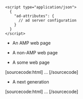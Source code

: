 
    <script type="application/json">
      {
        "ad-attributes": {
          // ad server configuration
        }
      }
    </script>

* An AMP web page

<script type="application/json">
  {
    "ad-attributes": {
      "type": "doubleclick",
      "data-slot": "/30497360/a4a/amp_story_dfp_example"
    }
  }
</script>

* A non-AMP web page

<script type="application/json">
 {
   "ad-attributes": {
     "type": "doubleclick",
     "data-slot": "/30497360/a4a/amp_story_dfp_example",
     "additional_data": "additional_data_information"
   }
 }
</script>

* A some web page

[sourcecode:html]
<amp-story>
  <amp-story-auto-ads>
    <script type="application/json">
      {
        "ad-attributes": {
          // ad server configuration
        }
      }
    </script>
  </amp-story-auto-ads>
  <amp-story-page>
  ...
</amp-story>
[/sourcecode]

* A next generation

[sourcecode:html]
<amp-story>
  <amp-story-auto-ads>
    <script type="application/json">
     {
       "ad-attributes": {
         "type": "doubleclick",
         "data-slot": "/30497360/a4a/amp_story_dfp_example",
         "additional_data": "additional_data_information"
       }
     }
    </script>
  </amp-story-auto-ads>
  <amp-story-page>
  ...
</amp-story>
[/sourcecode]
